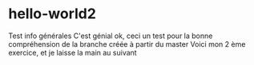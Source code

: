 # hello-world2
Test info générales
C'est génial
ok, ceci un test pour la bonne compréhension de la branche créée à partir du master
Voici mon 2 ème exercice, et je laisse la main au suivant
